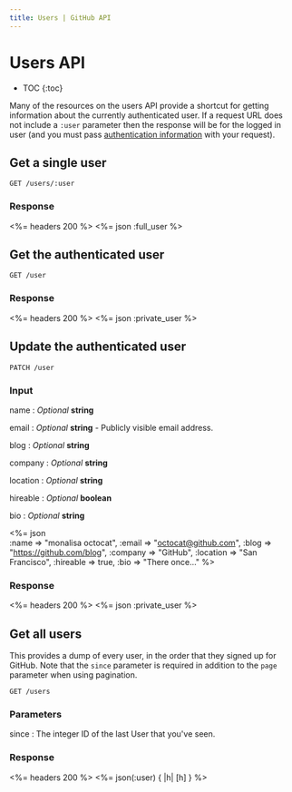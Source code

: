 ```yaml
---
title: Users | GitHub API
---
```


# Users API

* TOC
{:toc}

Many of the resources on the users API provide a shortcut for getting
information about the currently authenticated user. If a request URL
does not include a `:user` parameter then the response will be for the
logged in user (and you must pass [authentication
information](/v3/#authentication) with your request).

## Get a single user

    GET /users/:user

### Response

<%= headers 200 %>
<%= json :full_user %>

## Get the authenticated user

    GET /user

### Response

<%= headers 200 %>
<%= json :private_user %>

## Update the authenticated user

    PATCH /user

### Input

name
: _Optional_ **string**

email
: _Optional_ **string** - Publicly visible email address.

blog
: _Optional_ **string**

company
: _Optional_ **string**

location
: _Optional_ **string**

hireable
: _Optional_ **boolean**

bio
: _Optional_ **string**

<%= json \
    :name     => "monalisa octocat",
    :email    => "octocat@github.com",
    :blog     => "https://github.com/blog",
    :company  => "GitHub",
    :location => "San Francisco",
    :hireable => true,
    :bio      => "There once..."
%>

### Response

<%= headers 200 %>
<%= json :private_user %>

## Get all users

This provides a dump of every user, in the order that they signed up for
GitHub. Note that the `since` parameter is required in addition to the
`page` parameter when using pagination.

    GET /users

### Parameters

since
: The integer ID of the last User that you've seen.

### Response

<%= headers 200 %>
<%= json(:user) { |h| [h] } %>

